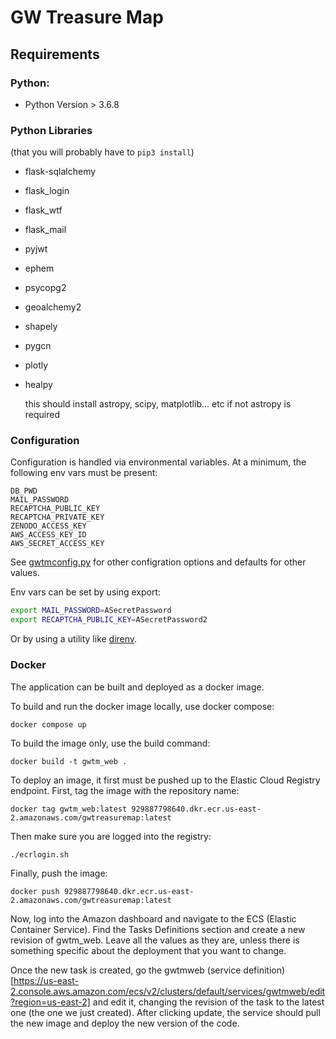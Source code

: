 # GW Treasure Map

## Requirements

### Python:
 * Python Version > 3.6.8
### Python Libraries
(that you will probably have to `pip3 install`)
 * flask-sqlalchemy
 * flask_login
 * flask_wtf
 * flask_mail
 * pyjwt
 * ephem
 * psycopg2
 * geoalchemy2
 * shapely
 * pygcn
 * plotly
 * healpy

   this should install astropy, scipy, matplotlib... etc
   if not astropy is required



### Configuration
Configuration is handled via environmental variables. At a minimum, the following env vars must be
present:

    DB_PWD
    MAIL_PASSWORD
    RECAPTCHA_PUBLIC_KEY
    RECAPTCHA_PRIVATE_KEY
    ZENODO_ACCESS_KEY
    AWS_ACCESS_KEY_ID
    AWS_SECRET_ACCESS_KEY

See [gwtmconfig.py](src/gwtmconfig.py) for other configration options and defaults for other values.

Env vars can be set by using export:

```bash
export MAIL_PASSWORD=ASecretPassword
export RECAPTCHA_PUBLIC_KEY=ASecretPassword2
```
Or by using a utility like [direnv](https://direnv.net).


### Docker
The application can be built and deployed as a docker image.

To build and run the docker image locally, use docker compose:

`docker compose up`

To build the image only, use the build command:

`docker build -t gwtm_web .`

To deploy an image, it first must be pushed up to the Elastic Cloud Registry endpoint. First, tag
the image with the repository name:

`docker tag gwtm_web:latest 929887798640.dkr.ecr.us-east-2.amazonaws.com/gwtreasuremap:latest`

Then make sure you are logged into the registry:

`./ecrlogin.sh`

Finally, push the image:

`docker push 929887798640.dkr.ecr.us-east-2.amazonaws.com/gwtreasuremap:latest`

Now, log into the Amazon dashboard and navigate to the ECS (Elastic Container Service).
Find the Tasks Definitions section and create a new revision of gwtm_web. Leave
all the values as they are, unless there is something specific about the deployment that you want to change.

Once the new task is created, go the gwtmweb (service definition)[https://us-east-2.console.aws.amazon.com/ecs/v2/clusters/default/services/gwtmweb/edit?region=us-east-2]
and edit it, changing the revision of the task to the latest one (the one we just created).
After clicking update, the service should pull the new image and deploy the new version of the code.
